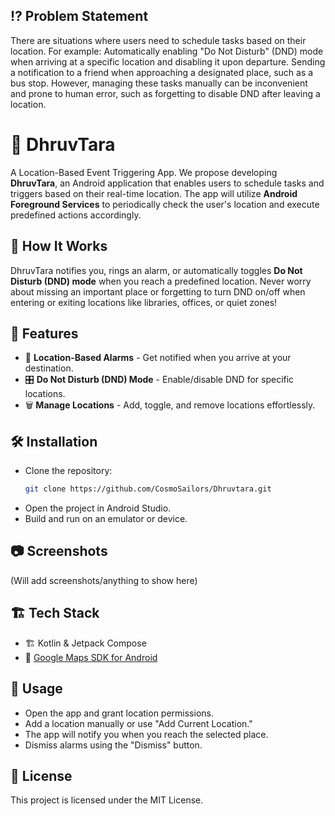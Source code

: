 ## ⁉️ Problem Statement
There are situations where users need to schedule tasks based on their location. For example:
Automatically enabling "Do Not Disturb" (DND) mode when arriving at a specific location and disabling it upon departure.
Sending a notification to a friend when approaching a designated place, such as a bus stop.
However, managing these tasks manually can be inconvenient and prone to human error, such as forgetting to disable DND after leaving a location.

# 🌟 **DhruvTara** 
A Location-Based Event Triggering App.
We propose developing **DhruvTara**, an Android application that enables users to schedule tasks and triggers based on their real-time location. The app will utilize **Android Foreground Services** to periodically check the user's location and execute predefined actions accordingly.  

## 🚀 **How It Works**  
DhruvTara notifies you, rings an alarm, or automatically toggles **Do Not Disturb (DND) mode** when you reach a predefined location. Never worry about missing an important place or forgetting to turn DND on/off when entering or exiting locations like libraries, offices, or quiet zones!  

## 📌 Features

- 📍 **Location-Based Alarms** - Get notified when you arrive at your destination.
- 🎛️ **Do Not Disturb (DND) Mode** - Enable/disable DND for specific locations.
- 🗑️ **Manage Locations** - Add, toggle, and remove locations effortlessly.

## 🛠️ Installation

- Clone the repository:
   ```sh
   git clone https://github.com/CosmoSailors/Dhruvtara.git
- Open the project in Android Studio.
- Build and run on an emulator or device.

## 📷 Screenshots
(Will add screenshots/anything to show here)

## 🏗️ Tech Stack

- 🏗️ Kotlin & Jetpack Compose
- 📍 [Google Maps SDK for Android](https://developers.google.com/maps/documentation/android-sdk)

## 🚀 Usage

- Open the app and grant location permissions.
- Add a location manually or use "Add Current Location."
- The app will notify you when you reach the selected place.
- Dismiss alarms using the "Dismiss" button.

## 📜 License

This project is licensed under the MIT License.
